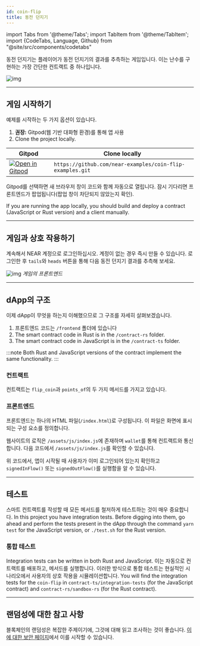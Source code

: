 ```yaml
---
id: coin-flip
title: 동전 던지기
---
```


import Tabs from '@theme/Tabs';
import TabItem from '@theme/TabItem';
import {CodeTabs, Language, Github} from "@site/src/components/codetabs"

동전 던지기는 플레이어가 동전 던지기의 결과를 추측하는 게임입니다. 이는 난수를 구현하는 가장 간단한 컨트랙트 중 하나입니다.

![img](/docs/assets/examples/coin-flip.png)

---

## 게임 시작하기
예제를 시작하는 두 가지 옵션이 있습니다.
1. **권장:** Gitpod(웹 기반 대화형 환경)를 통해 앱 사용
2. Clone the project locally.

| Gitpod                    | Clone locally                                             |
| ------------------------- | --------------------------------------------------------- |
| <a href="https://gitpod.io/#https://github.com/near-examples/coin-flip-examples.git"><img src="https://gitpod.io/button/open-in-gitpod.svg" alt="Open in Gitpod" /></a> | `https://github.com/near-examples/coin-flip-examples.git` |


Gitpod를 선택하면 새 브라우저 창이 코드와 함께 자동으로 열립니다. 잠시 기다리면 프론트엔드가 팝업됩니다(팝업 창이 차단되지 않았는지 확인).

If you are running the app locally, you should build and deploy a contract (JavaScript or Rust version) and a client manually.

---

## 게임과 상호 작용하기
계속해서 NEAR 계정으로 로그인하십시오. 계정이 없는 경우 즉시 만들 수 있습니다. 로그인한 후 `tails`와 `heads` 버튼을 통해 다음 동전 던지기 결과를 추측해 보세요.

![img](/docs/assets/examples/coin-flip.png) *게임의 프론트엔드*

---

## dApp의 구조

이제 dApp이 무엇을 하는지 이해했으므로 그 구조를 자세히 살펴보겠습니다.

1. 프론트엔드 코드는 `/frontend` 폴더에 있습니다
2. The smart contract code in Rust is in the `/contract-rs` folder.
3. The smart contract code in JavaScript is in the `/contract-ts` folder.

:::note
Both Rust and JavaScript versions of the contract implement the same functionality.
:::

### 컨트랙트
컨트랙트는 `flip_coin`과 `points_of`의 두 가지 메서드를 가지고 있습니다.

<CodeTabs>
  <Language value="🌐 JavaScript" language="ts">
    <Github fname="contract.ts" 
            url="https://github.com/near-examples/coin-flip-examples/blob/main/contract-ts/src/contract.ts"
            start="23" end="56" />
  </Language>
  <Language value="🦀 Rust" language="rust">
    <Github fname="lib.rs" 
            url="https://github.com/near-examples/coin-flip-examples/blob/main/contract-rs/src/lib.rs"
            start="49" end="81" />
  </Language>
</CodeTabs>

### 프론트엔드
프론트엔드는 하나의 HTML 파일(`/index.html`)로 구성됩니다. 이 파일은 화면에 표시되는 구성 요소를 정의합니다.

웹사이트의 로직은 `/assets/js/index.js`에 존재하며 `wallet`를 통해 컨트랙트와 통신합니다. 다음 코드에서 `/assets/js/index.js`를 확인할 수 있습니다.

<CodeTabs>
  <Language value="🌐 JavaScript" language="ts">
    <Github fname="index.js"
            url="https://github.com/near-examples/coin-flip-workshop-js/blob/main/frontend/index.js"
            start="10" end="19" />            
  </Language>
</CodeTabs>

위 코드에서, 앱이 시작될 때 사용자가 이미 로그인되어 있는지 확인하고 `signedInFlow()` 또는 `signedOutFlow()`를 실행함을 알 수 있습니다.

---

## 테스트

스마트 컨트랙트를 작성할 때 모든 메서드를 철저하게 테스트하는 것이 매우 중요합니다. In this project you have integration tests. Before digging into them, go ahead and perform the tests present in the dApp through the command `yarn test` for the JavaScript version, or `./test.sh` for the Rust version.

### 통합 테스트

Integration tests can be written in both Rust and JavaScript. 이는 자동으로 컨트랙트를 배포하고, 메서드를 실행합니다. 이러한 방식으로 통합 테스트는 현실적인 시나리오에서 사용자의 상호 작용을 시뮬레이션합니다. You will find the integration tests for the `coin-flip` in `contract-ts/integration-tests` (for the JavaScript contract) and `contract-rs/sandbox-rs` (for the Rust contract).

<CodeTabs>
  <Language value="🌐 JavaScript" language="ts">
    <Github fname="main.test.js"
            url="https://github.com/near-examples/coin-flip-examples/blob/main/contract-ts/integration-tests/src/main.ava.ts"
            start="32" end="57" />
  </Language>
  <Language value="🦀 Rust" language="rust">
    <Github fname="lib.rs" 
            url="https://github.com/near-examples/coin-flip-examples/blob/main/contract-rs/sandbox-rs/src/tests.rs"
            start="27" end="83" />
  </Language>
</CodeTabs>

---

## 랜덤성에 대한 참고 사항

블록체인의 랜덤성은 복잡한 주제이기에, 그것에 대해 읽고 조사하는 것이 좋습니다. [이에 대한 보안 페이지](../../2.develop/contracts/security/random.md)에서 이를 시작할 수 있습니다.
